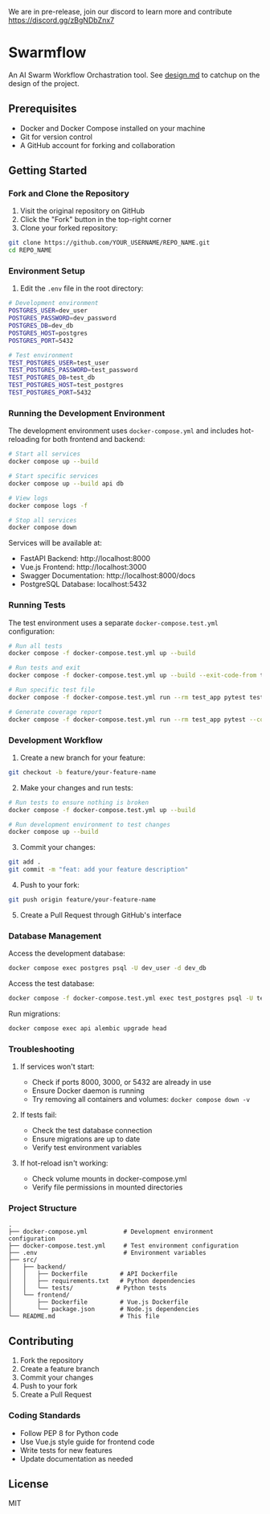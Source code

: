 We are in pre-release, join our discord to learn more and contribute https://discord.gg/zBgNDbZnx7

# Swarmflow

An AI Swarm Workflow Orchastration tool.
See [design.md](docs/design.md) to catchup on the design of the project.

## Prerequisites

- Docker and Docker Compose installed on your machine
- Git for version control
- A GitHub account for forking and collaboration

## Getting Started

### Fork and Clone the Repository

1. Visit the original repository on GitHub
2. Click the "Fork" button in the top-right corner
3. Clone your forked repository:
```bash
git clone https://github.com/YOUR_USERNAME/REPO_NAME.git
cd REPO_NAME
```

### Environment Setup

1. Edit the `.env` file in the root directory:
```bash
# Development environment
POSTGRES_USER=dev_user
POSTGRES_PASSWORD=dev_password
POSTGRES_DB=dev_db
POSTGRES_HOST=postgres
POSTGRES_PORT=5432

# Test environment
TEST_POSTGRES_USER=test_user
TEST_POSTGRES_PASSWORD=test_password
TEST_POSTGRES_DB=test_db
TEST_POSTGRES_HOST=test_postgres
TEST_POSTGRES_PORT=5432
```

### Running the Development Environment

The development environment uses `docker-compose.yml` and includes hot-reloading for both frontend and backend:

```bash
# Start all services
docker compose up --build

# Start specific services
docker compose up --build api db

# View logs
docker compose logs -f

# Stop all services
docker compose down
```

Services will be available at:
- FastAPI Backend: http://localhost:8000
- Vue.js Frontend: http://localhost:3000
- Swagger Documentation: http://localhost:8000/docs
- PostgreSQL Database: localhost:5432

### Running Tests

The test environment uses a separate `docker-compose.test.yml` configuration:

```bash
# Run all tests
docker compose -f docker-compose.test.yml up --build

# Run tests and exit
docker compose -f docker-compose.test.yml up --build --exit-code-from test_app

# Run specific test file
docker compose -f docker-compose.test.yml run --rm test_app pytest tests/test_specific.py -v

# Generate coverage report
docker compose -f docker-compose.test.yml run --rm test_app pytest --cov=app tests/ --cov-report=html
```

### Development Workflow

1. Create a new branch for your feature:
```bash
git checkout -b feature/your-feature-name
```

2. Make your changes and run tests:
```bash
# Run tests to ensure nothing is broken
docker compose -f docker-compose.test.yml up --build

# Run development environment to test changes
docker compose up --build
```

3. Commit your changes:
```bash
git add .
git commit -m "feat: add your feature description"
```

4. Push to your fork:
```bash
git push origin feature/your-feature-name
```

5. Create a Pull Request through GitHub's interface

### Database Management

Access the development database:
```bash
docker compose exec postgres psql -U dev_user -d dev_db
```

Access the test database:
```bash
docker compose -f docker-compose.test.yml exec test_postgres psql -U test_user -d test_db
```

Run migrations:
```bash
docker compose exec api alembic upgrade head
```

### Troubleshooting

1. If services won't start:
   - Check if ports 8000, 3000, or 5432 are already in use
   - Ensure Docker daemon is running
   - Try removing all containers and volumes: `docker compose down -v`

2. If tests fail:
   - Check the test database connection
   - Ensure migrations are up to date
   - Verify test environment variables

3. If hot-reload isn't working:
   - Check volume mounts in docker-compose.yml
   - Verify file permissions in mounted directories

### Project Structure

```
.
├── docker-compose.yml          # Development environment configuration
├── docker-compose.test.yml     # Test environment configuration
├── .env                        # Environment variables
├── src/
│   ├── backend/
│   │   ├── Dockerfile         # API Dockerfile
│   │   ├── requirements.txt   # Python dependencies
│   │   └── tests/            # Python tests
│   └── frontend/
│       ├── Dockerfile         # Vue.js Dockerfile
│       └── package.json       # Node.js dependencies
└── README.md                  # This file
```

## Contributing

1. Fork the repository
2. Create a feature branch
3. Commit your changes
4. Push to your fork
5. Create a Pull Request

### Coding Standards

- Follow PEP 8 for Python code
- Use Vue.js style guide for frontend code
- Write tests for new features
- Update documentation as needed

## License

MIT
